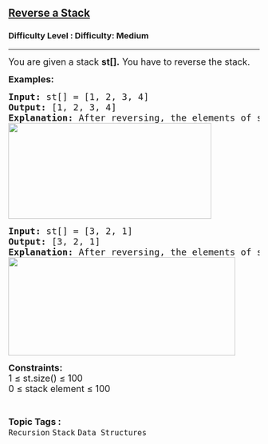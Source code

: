 <h2><a href="https://www.geeksforgeeks.org/problems/reverse-a-stack/1?itm_source=geeksforgeeks&itm_medium=article&itm_campaign=bottom_sticky_on_article">Reverse a Stack</a></h2><h3>Difficulty Level : Difficulty: Medium</h3><hr><div class="problems_problem_content__Xm_eO"><p><span style="font-size: 18px;">You are given a stack <strong>st[].</strong> You have to reverse the stack.</span></p>
<p><span style="font-size: 18px;"><strong>Examples:</strong></span></p>
<pre><span style="font-size: 18px;"><strong>Input: </strong>st[] = [1, 2, 3, 4]<br><strong>Output:</strong> [1, 2, 3, 4]<br><strong>Explanation:</strong> After reversing, the elements of stack are in opposite order.<br><img src="https://media.geeksforgeeks.org/img-practice/prod/addEditProblem/709919/Web/Other/blobid2_1758084285.jpg" width="407" height="192"><br></span></pre>
<pre><span style="font-size: 18px;"><strong>Input:</strong> st[] = [3, 2, 1]<br><strong>Output:</strong> [3, 2, 1]<br><strong>Explanation:</strong> After reversing, the elements of stack are in opposite order.<br></span><img src="https://media.geeksforgeeks.org/img-practice/prod/addEditProblem/709919/Web/Other/blobid1_1758084056.jpg" width="455" height="197"></pre>
<p><span style="font-size: 18px;"><strong>Constraints:</strong><br>1 ≤ st.size() ≤ 100</span><br><span style="font-size: 18px;">0</span><span style="font-size: 18px;"> ≤ stack element ≤ 100</span></p></div><br><p><span style=font-size:18px><strong>Topic Tags : </strong><br><code>Recursion</code>&nbsp;<code>Stack</code>&nbsp;<code>Data Structures</code>&nbsp;